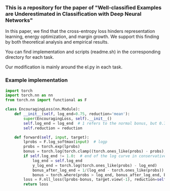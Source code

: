 ### This is a repository for the paper of "Well-classified Examples are Underestimated in Classification with Deep Neural Networks"

In this paper, we find that the cross-entropy loss hinders representation learning, energy optimization, and margin growth. We support this finding by both theoretical analysis and empirical results.

You can find implementation and scripts (readme.sh) in the corresponding directory for each task.

Our modification is mainly around the el.py in each task.

### Example implementation
```python
import torch
import torch.nn as nn
from torch.nn import functional as F

class EncouragingLoss(nn.Module):
    def __init__(self, log_end=0.75, reduction='mean'):
        super(EncouragingLoss, self).__init__()
        self.log_end = log_end  # 1 refers to the normal bonus, but 0.75 can easily work in existing optimization systems
        self.reduction = reduction

    def forward(self, input, target):
        lprobs = F.log_softmax(input)  # logp
        probs = torch.exp(lprobs)
        bonus = torch.log(torch.clamp((torch.ones_like(probs) - probs), min=1e-5))  # log(1-p)
        if self.log_end != 1.0:  # end of the log curve in conservative bonus # e.g. 0.5  work for all settings
            log_end = self.log_end
            y_log_end = torch.log(torch.ones_like(probs) - log_end)
            bonus_after_log_end = 1/(log_end - torch.ones_like(probs)) * (probs-log_end) + y_log_end
            bonus = torch.where(probs > log_end, bonus_after_log_end, bonus)
        loss = F.nll_loss(lprobs-bonus, target.view(-1), reduction=self.reduction)
        return loss

```
